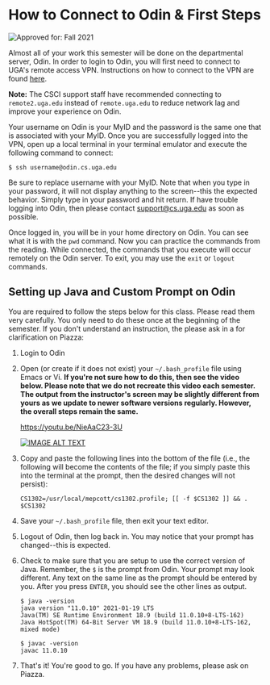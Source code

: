 # How to Connect to Odin & First Steps

![Approved for: Fall 2021](https://img.shields.io/badge/Approved%20for-Fall%202021-blue)

Almost all of your work this semester will be done on the departmental server, Odin.
In order to login to Odin, you will first need to connect to UGA's remote access
VPN. Instructions on how to connect to the VPN are found [here](https://eits.uga.edu/access_and_security/infosec/tools/vpn/).

**Note:** The CSCI support staff have recommended connecting to `remote2.uga.edu` instead of
`remote.uga.edu` to reduce network lag and improve your experience on Odin.

Your username on Odin is your MyID and the password is the same one that is associated
with your MyID. Once you are successfully logged into the VPN, open up a local terminal 
in your terminal emulator and execute the following command to connect:

```
$ ssh username@odin.cs.uga.edu
``` 
 
Be sure to replace username with your MyID.
Note that when you type in your password, it will not display anything to the 
screen--this the expected behavior. Simply type in your password and hit return. 
If have trouble logging into Odin, then please contact support@cs.uga.edu 
as soon as possible.
 
Once logged in, you will be in your home directory on Odin. 
You can see what it is with the `pwd` command. Now you can practice the commands 
from the reading. While connected, the commands that you execute will occur remotely 
on the Odin server. To exit, you may use the `exit` or `logout` commands. 
 
## Setting up Java and Custom Prompt on Odin
 
You are required to follow the steps below for this class. 
Please read them very carefully. You only need to do these once at the beginning of the semester. 
If you don't understand an instruction, the please ask in a for clarification on Piazza:
 
1. Login to Odin

1. Open (or create if it does not exist) your `~/.bash_profile` file using Emacs or Vi.
   **If you're not sure how to do this, then see the video below. Please note that we do not recreate
   this video each semester. The output from the instructor's screen may be slightly different from yours as
   we update to newer software versions regularly. However, the overall steps remain the same.**
   
   https://youtu.be/NieAaC23-3U

   <a href="https://www.youtube.com/watch?v=NieAaC23-3U">
   <img src="http://i3.ytimg.com/vi/NieAaC23-3U/hqdefault.jpg" alt="IMAGE ALT TEXT">
   </a>

1. Copy and paste the following lines into the bottom of the file (i.e., the following will become
   the contents of the file; if you simply paste this into the terminal at the prompt,
   then the desired changes will not persist):

   ```
   CS1302=/usr/local/mepcott/cs1302.profile; [[ -f $CS1302 ]] && . $CS1302
   ```

1. Save your `~/.bash_profile` file, then exit your text editor.

1. Logout of Odin, then log back in. You may notice that your prompt has changed--this is expected.

1. Check to make sure that you are setup to use the correct version of Java. Remember, the `$` is the prompt from
   Odin. Your prompt may look different. Any text on the same line as the prompt should be entered by you. After you
   press `ENTER`, you should see the other lines as output.

   ```
   $ java -version
   java version "11.0.10" 2021-01-19 LTS
   Java(TM) SE Runtime Environment 18.9 (build 11.0.10+8-LTS-162)
   Java HotSpot(TM) 64-Bit Server VM 18.9 (build 11.0.10+8-LTS-162, mixed mode)
   ```
   
   ```
   $ javac -version
   javac 11.0.10
   ```

1. That's it! You're good to go. If you have any problems, please ask on Piazza.
